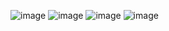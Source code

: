 ![image](https://github.com/sneh1604/odlms/assets/121212398/592dd6de-6040-462c-8b5e-7f8692f40901)
![image](https://github.com/sneh1604/odlms/assets/121212398/a4c67662-7bca-482f-87d2-322676a858a0)
![image](https://github.com/sneh1604/odlms/assets/121212398/adc19975-2cb2-470f-8998-611b5009c7d9)
![image](https://github.com/sneh1604/odlms/assets/121212398/53dfbb9a-0845-4a45-af43-ac7aa7011a9b)
